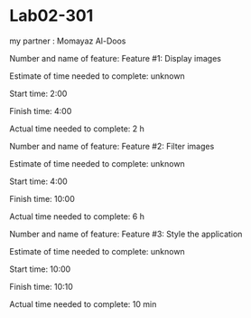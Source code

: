 # Lab02-301

my partner : Momayaz  Al-Doos

Number and name of feature: Feature #1: Display images

Estimate of time needed to complete: unknown

Start time: 2:00

Finish time: 4:00

Actual time needed to complete: 2 h




Number and name of feature: Feature #2: Filter images

Estimate of time needed to complete: unknown

Start time: 4:00

Finish time: 10:00

Actual time needed to complete: 6 h




Number and name of feature: Feature #3: Style the application

Estimate of time needed to complete: unknown

Start time: 10:00

Finish time: 10:10

Actual time needed to complete: 10 min